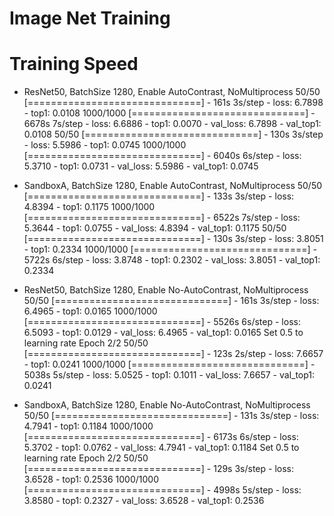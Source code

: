 # Image Net Training

# Training Speed
* ResNet50, BatchSize 1280, Enable AutoContrast, NoMultiprocess
50/50 [==============================] - 161s 3s/step - loss: 6.7898 - top1: 0.0108
1000/1000 [==============================] - 6678s 7s/step - loss: 6.6886 - top1: 0.0070 - val_loss: 6.7898 - val_top1: 0.0108
50/50 [==============================] - 130s 3s/step - loss: 5.5986 - top1: 0.0745
1000/1000 [==============================] - 6040s 6s/step - loss: 5.3710 - top1: 0.0731 - val_loss: 5.5986 - val_top1: 0.0745

* SandboxA, BatchSize 1280, Enable AutoContrast, NoMultiprocess
50/50 [==============================] - 133s 3s/step - loss: 4.8394 - top1: 0.1175
1000/1000 [==============================] - 6522s 7s/step - loss: 5.3644 - top1: 0.0755 - val_loss: 4.8394 - val_top1: 0.1175
50/50 [==============================] - 130s 3s/step - loss: 3.8051 - top1: 0.2334
1000/1000 [==============================] - 5722s 6s/step - loss: 3.8748 - top1: 0.2302 - val_loss: 3.8051 - val_top1: 0.2334

* ResNet50, BatchSize 1280, Enable No-AutoContrast, NoMultiprocess
50/50 [==============================] - 161s 3s/step - loss: 6.4965 - top1: 0.0165
1000/1000 [==============================] - 5526s 6s/step - loss: 6.5093 - top1: 0.0129 - val_loss: 6.4965 - val_top1: 0.0165
Set 0.5 to learning rate
Epoch 2/2
50/50 [==============================] - 123s 2s/step - loss: 7.6657 - top1: 0.0241
1000/1000 [==============================] - 5038s 5s/step - loss: 5.0525 - top1: 0.1011 - val_loss: 7.6657 - val_top1: 0.0241

* SandboxA, BatchSize 1280, Enable No-AutoContrast, NoMultiprocess
50/50 [==============================] - 131s 3s/step - loss: 4.7941 - top1: 0.1184
1000/1000 [==============================] - 6173s 6s/step - loss: 5.3702 - top1: 0.0762 - val_loss: 4.7941 - val_top1: 0.1184
Set 0.5 to learning rate
Epoch 2/2
50/50 [==============================] - 129s 3s/step - loss: 3.6528 - top1: 0.2536
1000/1000 [==============================] - 4998s 5s/step - loss: 3.8580 - top1: 0.2327 - val_loss: 3.6528 - val_top1: 0.2536